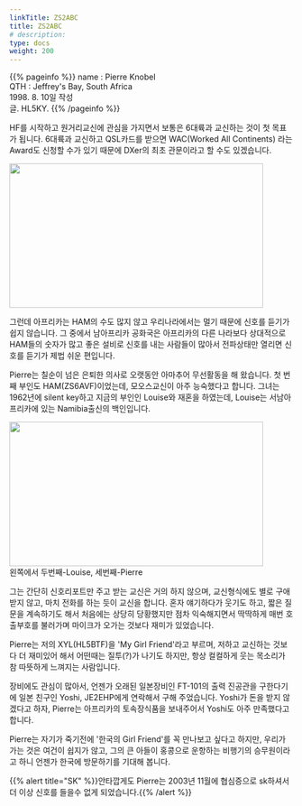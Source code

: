 ```yaml
---
linkTitle: ZS2ABC
title: ZS2ABC
# description: 
type: docs
weight: 200
---
```

{{% pageinfo %}}
name : Pierre Knobel<br>
QTH   : Jeffrey's Bay, South Africa<br>
1998. 8. 10일 작성<br>
글. HL5KY.
{{% /pageinfo %}}

HF를 시작하고 원거리교신에 관심을 가지면서 보통은 6대륙과 교신하는 것이 첫 목표가 됩니다. 6대륙과 교신하고 QSL카드를 받으면 WAC(Worked All Continents) 라는 Award도 신청할 수가 있기 때문에 DXer의 최초 관문이라고 할 수도 있겠습니다.

<img src="/friendship/img/zs2abc_1.jpeg" style="width:450px;height:256"><br> 

그런데 아프리카는 HAM의 수도 많지 않고 우리나라에서는 멀기 때문에 신호를 듣기가 쉽지 않습니다. 그 중에서 남아프리카 공화국은 아프리카의 다른 나라보다 상대적으로 HAM들의 숫자가 많고 좋은 설비로 신호를 내는 사람들이 많아서 전파상태만 열리면 신호를 듣기가 제법 쉬운 편입니다.

Pierre는 칠순이 넘은 은퇴한 의사로 오랫동안 아마추어 무선활동을 해 왔습니다. 첫 번째 부인도 HAM(ZS6AVF)이었는데, 모오스교신이 아주 능숙했다고 합니다. 그녀는 1962년에 silent key하고 지금의 부인인 Louise와 재혼을 하였는데, Louise는 서남아프리카에 있는 Namibia출신의 백인입니다.

<img src="/friendship/img/zs2abc_2.jpeg" style="width:450px;height:256"><br> 
왼쪽에서 두번째-Louise, 세번째-Pierre

그는 간단히 신호리포트만 주고 받는 교신은 거의 하지 않으며, 교신형식에도 별로 구애받지 않고, 마치 전화를 하는 듯이 교신을 합니다. 혼자 얘기하다가 웃기도 하고, 짧은 질문을 계속하기도 해서 처음에는 상당히 당황했지만 점차 익숙해지면서 딱딱하게 매번 호출부호를 불러가며 마이크가 오가는 것보다 재미가 있었습니다.

Pierre는 저의 XYL(HL5BTF)을 'My Girl Friend'라고 부르며, 저하고 교신하는 것보다 더 재미있어 해서 어떤때는 질투(?)가 나기도 하지만, 항상 컬컬하게 웃는 목소리가 참 따뜻하게 느껴지는 사람입니다.

장비에도 관심이 많아서, 언젠가 오래된 일본장비인 FT-101의 출력 진공관을 구한다기에 일본 친구인 Yoshi, JE2EHP에게 연락해서 구해 주었습니다. Yoshi가 돈을 받지 않겠다고 하자, Pierre는 아프리카의 토속장식품을 보내주어서 Yoshi도 아주 만족했다고 합니다.

Pierre는 자기가 죽기전에 '한국의 Girl Friend'를 꼭 만나보고 싶다고 하지만, 우리가 가는 것은 여건이 쉽지가 않고, 그의 큰 아들이 홍콩으로 운항하는 비행기의 승무원이라고 하니 언젠가 한국에 방문하기를 기대해 봅니다.

{{% alert title="SK" %}}안타깝게도 Pierre는 2003년 11월에 협심증으로 sk하셔서 더 이상 신호를 들을수 없게 되었습니다.{{% /alert %}}